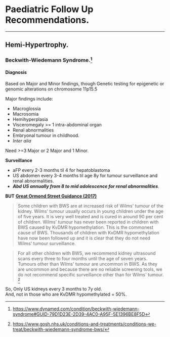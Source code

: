 # Paediatric Follow Up Recommendations. 
--- 

## Hemi-Hypertrophy.

### Beckwith-Wiedemann Syndrome.[^Dynamed2016] 
#### Diagnosis  
Based on Major and Minor findings, though Genetic testing for epigenetic or genomic alterations on chromosome 11p15.5  

Major findings include: 
- Macroglossia  
- Macrosomia  
- Hemihyperplasia  
- Visceromegaly >= 1 intra-abdominal organ  
- Renal abnormalities 
- Embryonal tumour in childhood.  
- *Inter alia*
  
Need >=3 Major or 2 Major and 1 Minor. 

**Surveillance** 
- aFP every 2-3 months til 4 for hepatoblastoma
- US abdomen every 3-4 months til age 8y for tumour surveillance and renal abnormalities. 
- ***Abd US annually from 8 to mid adolescence for renal abnormalities***.

**BUT** [**Great Ormond Street Guidance (2017)**](https://www.gosh.nhs.uk/conditions-and-treatments/conditions-we-treat/beckwith-wiedemann-syndrome-bws/)

> Some children with BWS are at increased risk of Wilms' tumour of the kidney. Wilms' tumour usually occurs in young children under the age of five years. It is very well treated and is cured in around 90 per cent of children. Wilms' tumour has never been reported in children with BWS caused by KvDMR hypomethylation. This is the commonest cause of BWS. Thousands of children with KvDMR hypomethylation have now been followed up and it is clear that they do not need Wilms' tumour surveillance.

> For all other children with BWS, we recommend kidney ultrasound scans every three to four months until the age of seven years. Tumours other than Wilms' tumour are uncommon in BWS. As they are uncommon and because there are no reliable screening tools, we do not recommend specific surveillance other than for Wilms' tumour.
[^GOSH2017]

So, Only US kidneys every 3 months to 7y old.  
And, not in those who are KvDMR hypomethylated = 50%. 

[^GOSH2017]: https://www.gosh.nhs.uk/conditions-and-treatments/conditions-we-treat/beckwith-wiedemann-syndrome-bws/
[^Dynamed2016]: https://www.dynamed.com/condition/beckwith-wiedemann-syndrome#GUID-79D1D23E-2D39-4AC0-A95F-5E1396BE8F5D